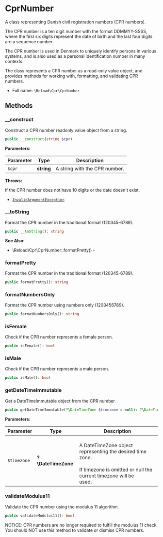 
# CprNumber

A class representing Danish civil registration numbers (CPR
numbers).

The CPR number is a ten digit number with the format DDMMYY-SSSS, where
the first six digits represent the date of birth and the last four digits
are a sequence number.

The CPR number is used in Denmark to uniquely identify persons in
various systems, and is also used as a personal identification number
in many contexts.

The class represents a CPR number as a read-only value object, and
provides methods for working with, formatting, and validating CPR
numbers.

* Full name: `\Reload\Cpr\CprNumber`

## Methods

### __construct

Construct a CPR number readonly value object from a string.

```php
public __construct(string $cpr)
```

**Parameters:**

| Parameter | Type | Description |
|-----------|------|-------------|
| `$cpr` | **string** | A string with the CPR number. |

**Throws:**
<p>If the CPR number does not
have 10 digits or the date doesn't exist.</p>

- [`InvalidArgumentException`](../../InvalidArgumentException.md)

### __toString

Format the CPR number in the traditional format (120345-6789).

```php
public __toString(): string
```

**See Also:**

* \Reload\Cpr\CprNumber::formatPretty() - 

### formatPretty

Format the CPR number in the traditional format (120345-6789).

```php
public formatPretty(): string
```

### formatNumbersOnly

Format the CPR number using numbers only (1203456789).

```php
public formatNumbersOnly(): string
```

### isFemale

Check if the CPR number represents a female person.

```php
public isFemale(): bool
```

### isMale

Check if the CPR number represents a male person.

```php
public isMale(): bool
```

### getDateTimeImmutable

Get a DateTimeImmutable object from the CPR number.

```php
public getDateTimeImmutable(?\DateTimeZone $timezone = null): ?\DateTimeImmutable
```

**Parameters:**

| Parameter | Type | Description |
|-----------|------|-------------|
| `$timezone` | **?\DateTimeZone** | <br />A DateTimeZone object representing the desired time zone.<br /><br />If timezone is omitted or null the current timezone will be<br />used. |

### validateModulus11

Validate the CPR number using the modulus 11 algorithm.

```php
public validateModulus11(): bool
```

NOTICE: CPR numbers are no longer required to fulfill the modulus
11 check. You should NOT use this method to validate or dismiss
CPR numbers.

